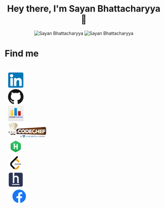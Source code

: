 
<h1 align="center"> Hey there, I'm Sayan Bhattacharyya 👋</h1>

<div align="center">
  <img src="https://github-readme-stats.vercel.app/api?username=Sayan3990&theme=chartreuse-dark&show_icons=true&hide_border=true" alt ="Sayan Bhattacharyya">
  <img src="https://github-readme-stats.vercel.app/api/top-langs/?username=Sayan3990&hide_border=true&theme=chartreuse-dark&show_icons=true&" alt ="Sayan Bhattacharyya">
</div>


<h1>Find me</h1>

<ul style="list-style: none; float: left; padding: 10px; ">
  <li><a href="https://www.linkedin.com/in/sayan-bhattacharyya-aa44a61a4"><img height="50px" src="./img/LinkedIn.png" alt="LinkedIn"></a></li>
  <li><a href="https://github.com/Sayan3990"><img height="50px" src="./img/GitHub-logo.jpg" alt="Github"></a></li>
  <li><a href="https://codeforces.com/profile/1905345"><img height="50px" src="./img/Codeforces.png" alt="CodeForces"></a></li>
  <li><a href="https://www.codechef.com/users/trust_me345"><img height="50px" src="./img/Codechef-logo.png" alt="Codechef"></a></li>
  <li><a href="https://www.hackerrank.com/sayan_bhatta2017"><img height="50px" src="./img/HackerRank_logo.png" alt="HackerRank"></a></li>
  <li><a href="https://leetcode.com/trust_me345"><img height="50px" src="./img/leetcode.png" alt="LeetCode"></a></li>
  <li><a href="https://www.hackerearth.com/@sayan.bhatta2017"><img height="50px" src="./img/horizontal-og-image.png" alt="HackerEarth"></a></li>
  <li><a href="https://www.facebook.com/sayan.bhattacharyya.3990"><img height="50px" src="./img/Facebook-logo.png" alt="Facebook"></a></li>
</ul>
